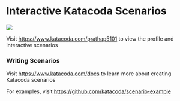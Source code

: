 # Interactive Katacoda Scenarios

[![](http://shields.katacoda.com/katacoda/prathap5101/count.svg)](https://www.katacoda.com/prathap5101 "Get your profile on Katacoda.com")

Visit https://www.katacoda.com/prathap5101 to view the profile and interactive scenarios

### Writing Scenarios
Visit https://www.katacoda.com/docs to learn more about creating Katacoda scenarios

For examples, visit https://github.com/katacoda/scenario-example
